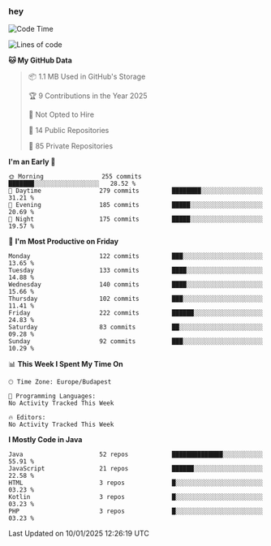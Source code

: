 ### hey

<!--START_SECTION:waka-->
![Code Time](http://img.shields.io/badge/Code%20Time-1%2C037%20hrs%2010%20mins-blue)

![Lines of code](https://img.shields.io/badge/From%20Hello%20World%20I%27ve%20Written-1.7%20million%20lines%20of%20code-blue)

**🐱 My GitHub Data** 

> 📦 1.1 MB Used in GitHub's Storage 
 > 
> 🏆 9 Contributions in the Year 2025
 > 
> 🚫 Not Opted to Hire
 > 
> 📜 14 Public Repositories 
 > 
> 🔑 85 Private Repositories 
 > 
**I'm an Early 🐤** 

```text
🌞 Morning                255 commits         ███████░░░░░░░░░░░░░░░░░░   28.52 % 
🌆 Daytime                279 commits         ████████░░░░░░░░░░░░░░░░░   31.21 % 
🌃 Evening                185 commits         █████░░░░░░░░░░░░░░░░░░░░   20.69 % 
🌙 Night                  175 commits         █████░░░░░░░░░░░░░░░░░░░░   19.57 % 
```
📅 **I'm Most Productive on Friday** 

```text
Monday                   122 commits         ███░░░░░░░░░░░░░░░░░░░░░░   13.65 % 
Tuesday                  133 commits         ████░░░░░░░░░░░░░░░░░░░░░   14.88 % 
Wednesday                140 commits         ████░░░░░░░░░░░░░░░░░░░░░   15.66 % 
Thursday                 102 commits         ███░░░░░░░░░░░░░░░░░░░░░░   11.41 % 
Friday                   222 commits         ██████░░░░░░░░░░░░░░░░░░░   24.83 % 
Saturday                 83 commits          ██░░░░░░░░░░░░░░░░░░░░░░░   09.28 % 
Sunday                   92 commits          ███░░░░░░░░░░░░░░░░░░░░░░   10.29 % 
```


📊 **This Week I Spent My Time On** 

```text
🕑︎ Time Zone: Europe/Budapest

💬 Programming Languages: 
No Activity Tracked This Week

🔥 Editors: 
No Activity Tracked This Week
```

**I Mostly Code in Java** 

```text
Java                     52 repos            ██████████████░░░░░░░░░░░   55.91 % 
JavaScript               21 repos            ██████░░░░░░░░░░░░░░░░░░░   22.58 % 
HTML                     3 repos             █░░░░░░░░░░░░░░░░░░░░░░░░   03.23 % 
Kotlin                   3 repos             █░░░░░░░░░░░░░░░░░░░░░░░░   03.23 % 
PHP                      3 repos             █░░░░░░░░░░░░░░░░░░░░░░░░   03.23 % 
```




 Last Updated on 10/01/2025 12:26:19 UTC
<!--END_SECTION:waka-->
